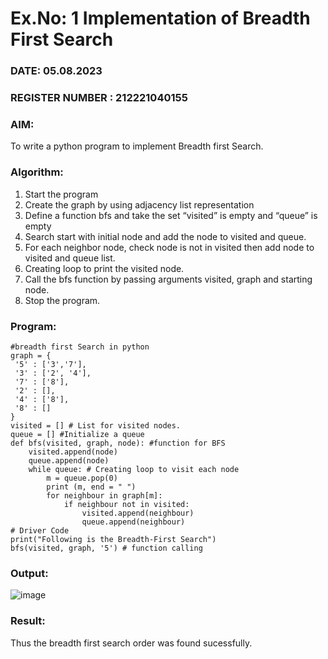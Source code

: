 # Ex.No: 1  Implementation of Breadth First Search 
### DATE: 05.08.2023                                                                           
### REGISTER NUMBER : 212221040155
### AIM: 
To write a python program to implement Breadth first Search. 
### Algorithm:
1. Start the program
2. Create the graph by using adjacency list representation
3. Define a function bfs and take the set “visited” is empty and “queue” is empty
4. Search start with initial node and add the node to visited and queue.
5. For each neighbor node, check node is not in visited then add node to visited and queue list.
6.  Creating loop to print the visited node.
7.   Call the bfs function by passing arguments visited, graph and starting node.
8.   Stop the program.
### Program:
```
#breadth first Search in python 
graph = { 
 '5' : ['3','7'], 
 '3' : ['2', '4'], 
 '7' : ['8'], 
 '2' : [], 
 '4' : ['8'], 
 '8' : [] 
} 
visited = [] # List for visited nodes. 
queue = [] #Initialize a queue 
def bfs(visited, graph, node): #function for BFS 
    visited.append(node) 
    queue.append(node) 
    while queue: # Creating loop to visit each node 
        m = queue.pop(0) 
        print (m, end = " ") 
        for neighbour in graph[m]: 
            if neighbour not in visited: 
                visited.append(neighbour) 
                queue.append(neighbour) 
# Driver Code 
print("Following is the Breadth-First Search") 
bfs(visited, graph, '5') # function calling 

```
### Output:
![image](https://github.com/Siddarthan999/AI_Lab_2023-24/assets/91734840/47b643bb-c687-4dee-8d6c-b06841d71a8c)

### Result:
Thus the breadth first search order was found sucessfully.
